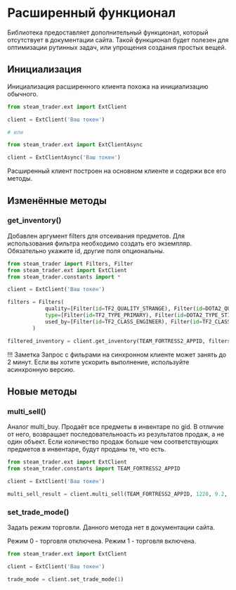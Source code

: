 # Расширенный функционал
Библиотека предоставляет дополнительный функционал, который отсутствует в документации сайта.
Такой функционал будет полезен для оптимизации рутинных задач, или упрощения создания простых вещей.

## Инициализация
Инициализация расширенного клиента похожа на инициализацию обычного.
```python
from steam_trader.ext import ExtClient

client = ExtClient('Ваш токен')

# или

from steam_trader.ext import ExtClientAsync

client = ExtClientAsync('Ваш токен')
```

Расширенный клиент построен на основном клиенте и содержи все его методы.

## Изменённые методы

### get_inventory()
Добавлен аргумент filters для отсеивания предметов.
Для использования фильтра необходимо создать его экземпляр. Обязательно укажите id, другие поля опциональны.
```python
from steam_trader import Filters, Filter
from steam_trader.ext import ExtClient
from steam_trader.constants import *

client = ExtClient('Ваш токен')

filters = Filters(
            quality=[Filter(id=TF2_QUALITY_STRANGE), Filter(id=DOTA2_QUALITY_ELDER)],
            type=[Filter(id=TF2_TYPE_PRIMARY), Filter(id=DOTA2_TYPE_STICKER)],
            used_by=[Filter(id=TF2_CLASS_ENGINEER), Filter(id=TF2_CLASS_SCOUT)]
        )

filtered_inventory = client.get_inventory(TEAM_FORTRESS2_APPID, filters=filters)
```

!!! Заметка
    Запрос с фильрами на синхронном клиенте может занять до 2 минут.
    Если вы хотите ускорить выполнение, используйте асинхронную версию.

## Новые методы

### multi_sell()
Аналог multi_buy. Продаёт все предметы в инвентаре по gid. В отличие от него, возвращает последовательноасть из результатов продаж, а не один объект.
Если количество продаж больше чем соответствующих предметов в инвентаре, будут проданы те, что есть.
```python
from steam_trader.ext import ExtClient
from steam_trader.constants import TEAM_FORTRESS2_APPID

client = ExtClient('Ваш токен')

multi_sell_result = client.multi_sell(TEAM_FORTRESS2_APPID, 1220, 9.2, 10)
```

### set_trade_mode()
Задать режим торговли. Данного метода нет в документации сайта.

Режим 0 - торговля отключена. Режим 1 - торговля включена.
```python
from steam_trader.ext import ExtClient

client = ExtClient('Ваш токен')

trade_mode = client.set_trade_mode(1)
```